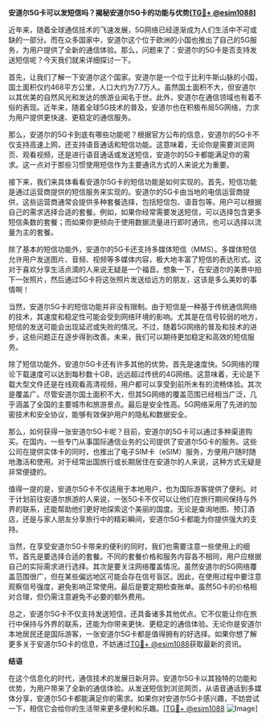 **安道尔5G卡可以发短信吗？揭秘安道尔5G卡的功能与优势[[TG💪+ @esim1088](https://t.me/s/esim1088)]**

近年来，随着全球通信技术的飞速发展，5G网络已经逐渐成为人们生活中不可或缺的一部分。而在众多国家中，安道尔这个位于欧洲的小国也推出了自己的5G服务，为用户提供了全新的通信体验。那么，问题来了：安道尔的5G卡是否支持发送短信呢？今天我们就来详细探讨一下。

首先，让我们了解一下安道尔这个国家。安道尔是一个位于比利牛斯山脉的小国，国土面积仅约468平方公里，人口大约为7.7万人。虽然国土面积不大，但安道尔以其优美的自然风光和发达的旅游业闻名于世。此外，安道尔在通信领域也有着不俗的表现。近年来，随着全球5G技术的普及，安道尔也在积极布局5G网络，力求为用户提供更快速、更稳定的通信服务。

那么，安道尔的5G卡到底有哪些功能呢？根据官方公布的信息，安道尔的5G卡不仅支持高速上网，还支持语音通话和短信功能。这意味着，无论你是需要浏览网页、观看视频，还是进行语音通话或发送短信，安道尔的5G卡都能满足你的需求。这一点对于那些习惯使用短信作为主要通讯方式的人来说尤为重要。

接下来，我们来具体看看安道尔5G卡的短信功能是如何实现的。首先，短信功能是通过运营商提供的短信服务来实现的。安道尔的5G卡由当地的电信运营商提供，这些运营商通常会提供多种套餐选择，包括短信包、语音包等。用户可以根据自己的需求选择合适的套餐。例如，如果你经常需要发送短信，可以选择包含更多短信条数的套餐；而如果你更倾向于使用数据流量进行即时通讯，也可以选择以流量为主的套餐。

除了基本的短信功能外，安道尔的5G卡还支持多媒体短信（MMS）。多媒体短信允许用户发送图片、音频、视频等多媒体内容，极大地丰富了短信的表达形式。这对于喜欢分享生活点滴的人来说无疑是一个福音。想象一下，在安道尔的美景中拍下一张照片，然后通过5G卡将这张照片发送给远方的朋友，这该是多么美妙的事情啊！

当然，安道尔5G卡的短信功能并非没有限制。由于短信是一种基于传统通信网络的技术，其速度和稳定性可能会受到网络环境的影响。尤其是在信号较弱的地方，短信的发送可能会出现延迟或失败的情况。不过，随着5G网络的普及和技术的进步，这些问题正在逐步得到改善。未来，我们可以期待更加稳定和高效的短信服务。

除了短信功能外，安道尔5G卡还有许多其他的优势。首先是速度快。5G网络的理论下载速度可以达到每秒数十GB，远远超过传统的4G网络。这意味着，无论是下载大型文件还是在线观看高清视频，用户都可以享受到前所未有的流畅体验。其次是覆盖广。尽管安道尔国土面积不大，但其5G网络的覆盖范围已经相当广泛，几乎涵盖了全国的主要城市和旅游景点。最后是安全性高。5G网络采用了先进的加密技术和安全协议，能够有效保护用户的隐私和数据安全。

那么，如何获得一张安道尔5G卡呢？目前，安道尔的5G卡可以通过多种渠道购买。在国内，一些专门从事国际通信业务的公司提供了安道尔5G卡的服务。这些公司在提供实体卡的同时，也推出了电子SIM卡（eSIM）服务，方便用户随时随地激活和使用。对于经常出国旅行或长期居住在安道尔的人来说，这种方式无疑是非常便捷的。

值得一提的是，安道尔5G卡不仅适用于本地用户，也为国际游客提供了便利。对于计划前往安道尔旅游的人来说，一张5G卡不仅可以让他们在旅行期间保持与外界的联系，还能帮助他们更好地探索这个美丽的国度。无论是查询地图、预订酒店，还是与家人朋友分享旅行中的精彩瞬间，安道尔5G卡都能为你提供强大的支持。

当然，在享受安道尔5G卡带来的便利的同时，我们也需要注意一些使用上的细节。首先是要选择合适的套餐。不同的套餐价格和服务内容各不相同，用户应根据自己的实际需求进行选择。其次是要关注网络覆盖情况。虽然安道尔的5G网络覆盖范围很广，但在某些偏远地区可能会存在信号盲区。因此，在使用过程中要注意观察信号强度，避免影响正常使用。最后是要定期检查账单。虽然5G卡的价格相对合理，但仍需注意避免不必要的额外费用。

总之，安道尔5G卡不仅支持发送短信，还具备诸多其他优点。它不仅能让你在旅行中保持与外界的联系，还能为你带来更快、更稳定的通信体验。无论你是安道尔本地居民还是国际游客，一张安道尔5G卡都是值得拥有的好选择。如果你想了解更多关于安道尔5G卡的信息，不妨通过[TG💪+ @esim1088](https://t.me/s/esim1088)获取最新的资讯。

**结语**

在这个信息化的时代，通信技术的发展日新月异。安道尔5G卡以其独特的功能和优势，为用户带来了全新的通信体验。从发送短信到浏览网页，从语音通话到多媒体分享，安道尔5G卡都能满足你的需求。如果你对安道尔5G卡感兴趣，不妨尝试一下，相信它会给你的生活带来更多便利和乐趣。[[TG💪+ @esim1088](https://t.me/s/esim1088) ![Image](https://i.postimg.cc/4NQfJmqS/Snipaste-2025-05-13-00-14-12.png)]